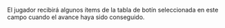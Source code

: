El jugador recibirá algunos ítems de la tabla de botín seleccionada en este campo cuando el avance haya sido conseguido.
